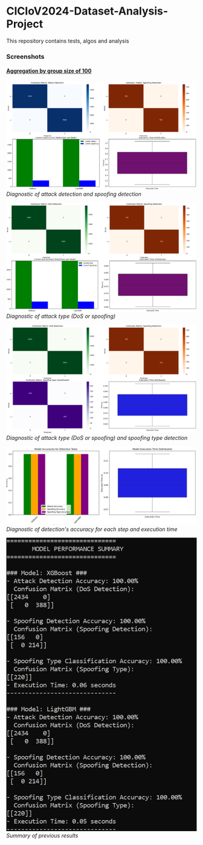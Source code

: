 # CICIoV2024-Dataset-Analysis-Project

This repository contains tests, algos and analysis

### Screenshots 

#### <u>Aggregation by group size of 100</u>

![pic1](/images/d1.png "Diagnostic of attack and spoofing detection")  
*Diagnostic of attack detection and spoofing detection*

![pic2](/images/d2.png "Diagnostic of attack type (DoS or spoofing)")  
*Diagnostic of attack type (DoS or spoofing)*

![pic3](/images/d3.png "Diagnostic of attack type (DoS or spoofing) and spoofing type detection")  
*Diagnostic of attack type (DoS or spoofing) and spoofing type detection*

![pic4](/images/df.png "Diagnostic of detection's accuracy for each step and execution time")  
*Diagnostic of detection's accuracy for each step and execution time*

![pic5](/images/ffff.png "summary")  
*Summary of previous results*


